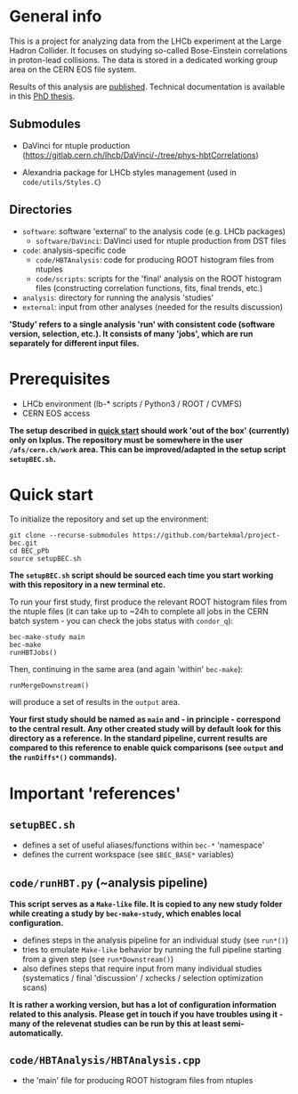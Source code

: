 # General info
This is a project for analyzing data from the LHCb experiment at the Large Hadron Collider. It focuses on studying so-called Bose-Einstein correlations in proton-lead collisions. The data is stored in a dedicated working group area on the CERN EOS file system.

Results of this analysis are [published](https://doi.org/10.1007/JHEP09(2023)172). Technical documentation is available in this [PhD thesis](https://cds.cern.ch/record/2804165).

## Submodules
* DaVinci for ntuple production (https://gitlab.cern.ch/lhcb/DaVinci/-/tree/phys-hbtCorrelations)

* Alexandria package for LHCb styles management (used in `code/utils/Styles.C`)

## Directories

* `software`: software 'external' to the analysis code (e.g. LHCb packages)
    * `software/DaVinci`: DaVinci used for ntuple production from DST files
* `code`: analysis-specific code
    * `code/HBTAnalysis`: code for producing ROOT histogram files from ntuples
    * `code/scripts`: scripts for the 'final' analysis on the ROOT histogram files (constructing correlation functions, fits, final trends, etc.)
* `analysis`: directory for running the analysis 'studies'
* `external`: input from other analyses (needed for the results discussion)

**'Study' refers to a single analysis 'run' with consistent code (software version, selection, etc.). It consists of many 'jobs', which are run separately for different input files.**

# Prerequisites

* LHCb environment (lb-* scripts / Python3 / ROOT / CVMFS)
* CERN EOS access

**The setup described in [quick start](https://gitlab.cern.ch/BEC/BEC_pPb#quick-start) should work 'out of the box' (currently) only on lxplus. The repository must be somewhere in the user `/afs/cern.ch/work` area. This can be improved/adapted in the setup script `setupBEC.sh`.**

# Quick start

To initialize the repository and set up the environment:
```
git clone --recurse-submodules https://github.com/bartekmal/project-bec.git
cd BEC_pPb
source setupBEC.sh
```
**The `setupBEC.sh` script should be sourced each time you start working with this repository in a new terminal etc.**

To run your first study, first produce the relevant ROOT histogram files from the ntuple files (it can take up to ~24h to complete all jobs in the CERN batch system - you can check the jobs status with `condor_q`):
```
bec-make-study main
bec-make
runHBTJobs()
```

Then, continuing in the same area (and again 'within' `bec-make`):
```
runMergeDownstream()
```
will produce a set of results in the `output` area.

**Your first study should be named as `main` and - in principle - correspond to the central result. Any other created study will by default look for this directory as a reference. In the standard pipeline, current results are compared to this reference to enable quick comparisons (see `output` and the `runDiffs*()` commands).**

# Important 'references'

## `setupBEC.sh`
* defines a set of useful aliases/functions within `bec-*` 'namespace'
* defines the current workspace (see `$BEC_BASE*` variables)

## `code/runHBT.py` (~analysis pipeline)

**This script serves as a `Make-like` file. It is copied to any new study folder while creating a study by `bec-make-study`, which enables local configuration.**

* defines steps in the analysis pipeline for an individual study (see `run*()`)
* tries to emulate `Make-like` behavior by running the full pipeline starting from a given step (see `run*Downstream()`)
* also defines steps that require input from many individual studies (systematics / final 'discussion' / xchecks / selection optimization scans)

**It is rather a working version, but has a lot of configuration information related to this analysis. Please get in touch if you have troubles using it - many of the relevenat studies can be run by this at least semi-automatically.**

## `code/HBTAnalysis/HBTAnalysis.cpp`
* the 'main' file for producing ROOT histogram files from ntuples

